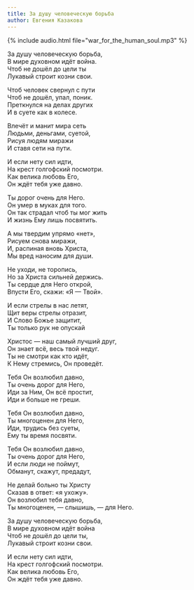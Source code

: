 ```yaml
---
title: За душу человеческую борьба
author: Евгения Казакова
---
```

{% include audio.html file="war_for_the_human_soul.mp3" %}

За душу человеческую борьба,  
В мире духовном идёт война.  
Чтоб не дошёл до цели ты  
Лукавый строит козни свои.

Чтоб человек свернул с пути  
Чтоб не дошёл, упал, поник.  
Преткнулся на делах других  
И в суете как в колесе.

Влечёт и манит мира сеть  
Людьми, деньгами, суетой,  
Рисуя людям миражи  
И ставя сети на пути.

И если нету сил идти,  
На крест голгофский посмотри.  
Как велика любовь Его,  
Он ждёт тебя уже давно.

Ты дорог очень для Него.  
Он умер в муках для того.  
Он так страдал чтоб ты мог жить  
И жизнь Ему лишь посвятить.

А мы твердим упрямо «нет»,  
Рисуем снова миражи,  
И, распиная вновь Христа,  
Мы вред наносим для души.

Не уходи, не торопись,  
Но за Христа сильней держись.  
Ты сердце для Него открой,  
Впусти Его, скажи: «Я — Твой».

И если стрелы в нас летят,  
Щит веры стрелы отразит,  
И Слово Божье защитит,  
Ты только рук не опускай

Христос — наш самый лучший друг,  
Он знает всё, весь твой недуг.  
Ты не смотри как кто идёт,  
К Нему стремись, Он проведёт.

Тебя Он возлюбил давно,  
Ты очень дорог для Него,  
Иди за Ним, Он всё простит,  
Иди и больше не греши.

Тебя Он возлюбил давно,  
Ты многоценен для Него,  
Иди, трудись без суеты,  
Ему ты время посвяти.

Тебя Он возлюбил давно,  
Ты очень дорог для Него,  
И если люди не поймут,  
Обманут, скажут, предадут,

Не делай больно ты Христу  
Сказав в ответ: «я ухожу».  
Он возлюбил тебя давно,  
Ты многоценен, — слышишь, — для Него.

За душу человеческую борьба,  
В мире духовном идёт война  
Чтоб не дошёл до цели ты,  
Лукавый строит козни свои.

И если нету сил идти,  
На крест голгофский посмотри.  
Как велика любовь Его,  
Он ждёт тебя уже давно.
